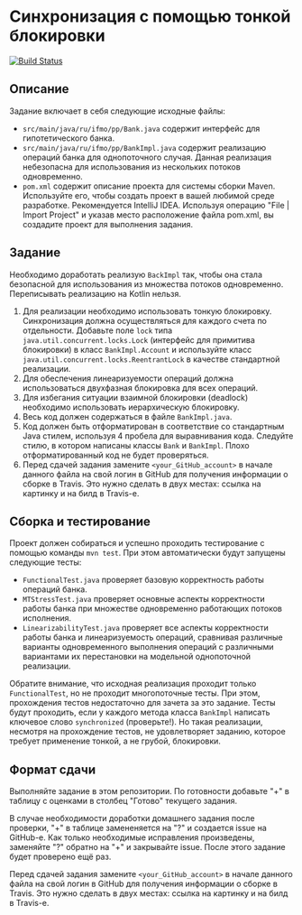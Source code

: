 # Синхронизация с помощью тонкой блокировки

[![Build Status](https://travis-ci.com/ITMO-MPP-2018/fine-grained-bank-Dogzik.svg?token=B2yLGFz6qwxKVjbLm9Ak&branch=master)](https://travis-ci.com/ITMO-MPP-2018/fine-grained-bank-Dogzik)

## Описание
Задание включает в себя следующие исходные файлы:

* `src/main/java/ru/ifmo/pp/Bank.java` содержит интерфейс для гипотетического банка.
* `src/main/java/ru/ifmo/pp/BankImpl.java` содержит реализацию операций банка для однопоточного случая. Данная реализация небезопасна для использования из нескольких потоков одновременно.
* `pom.xml` содержит описание проекта для системы сборки Maven. Используйте его, чтобы создать проект в вашей любимой среде разработке. Рекомендуется IntelliJ IDEA. Используя операцию "File | Import Project" и указав место расположение файла pom.xml, вы создадите проект для выполнения задания.

## Задание
Необходимо доработать реализую `BackImpl` так, чтобы она стала безопасной для использования из множества потоков одновременно. Переписывать реализацию на Kotlin нельзя.

1.	Для реализации необходимо использовать тонкую блокировку. Синхронизация должна осуществляться для каждого счета по отдельности. Добавьте поле `lock` типа `java.util.concurrent.locks.Lock` (интерфейс для примитива блокировки) в класс `BankImpl.Account` и используйте класс `java.util.concurrent.locks.ReentrantLock` в качестве стандартной реализации.
2.	Для обеспечения линеаризуемости операций должна использоваться двухфазная блокировка для всех операций.
3.	Для избегания ситуации взаимной блокировки (deadlock) необходимо использовать иерархическую блокировку.
4. Весь код должен содержаться в файле `BankImpl.java`. 
5. Код должен быть отформатирован в соответствие со стандартным Java стилем, используя 4 пробела для выравнивания кода. Следуйте стилю, в котором написаны классы `Bank` и `BankImpl`. Плохо отформатированный код не будет проверяться.
6. Перед сдачей задания замените `<your_GitHub_account>` в начале данного файла на свой логин в GitHub для получения информации о сборке в Travis. Это нужно сделать в двух местах: ссылка на картинку и на билд в Travis-е.

## Сборка и тестирование
Проект должен собираться и успешно проходить тестирование с помощью команды `mvn test`. При этом автоматически будут запущены следующие тесты:

* `FunctionalTest.java` проверяет базовую корректность работы операций банка.
* `MTStressTest.java` проверяет основные аспекты корректности работы банка при множестве одновременно работающих потоков исполнения.
* `LinearizabilityTest.java` проверяет все аспекты корректности работы банка и линеаризуемость операций, сравнивая различные варианты одновременного выполнения операций с различными вариантами их перестановки на модельной однопоточной реализации.

Обратите внимание, что исходная реализация проходит только `FunctionalTest`, но не проходит многопоточные тесты. При этом, прохождения тестов недостаточно для зачета за это задание. Тесты будут проходить, если у каждого метода класса `BankImpl` написать ключевое слово `synchronized` (проверьте!). Но такая реализации, несмотря на прохождение тестов, не удовлетворяет заданию, которое требует применение тонкой, а не грубой, блокировки.

## Формат сдачи

Выполняйте задание в этом репозитории. По готовности добавьте "+" в таблицу с оценками в столбец "Готово" текущего задания. 

В случае необходимости доработки домашнего задания после проверки, "+" в таблице замененяется на "?" и создается issue на GitHub-е. Как только необходимые исправления произведены, заменяйте "?" обратно на "+" и закрывайте issue. После этого задание будет проверено ещё раз.

Перед сдачей задания замените `<your_GitHub_account>` в начале данного файла на свой логин в GitHub для получения информации о сборке в Travis. Это нужно сделать в двух местах: ссылка на картинку и на билд в Travis-е.
